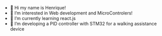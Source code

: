 - 👋 Hi my name is Henrique!
- 👀 I’m interested in Web development and MicroControlers!
- 🌱 I’m currently learning react.js
- 💞️ I’m developing a PID controller with STM32 for a walking assistance device

<!---
HenriqCaetano/HenriqCaetano is a ✨ special ✨ repository because its `README.md` (this file) appears on your GitHub profile.
You can click the Preview link to take a look at your changes.
--->
